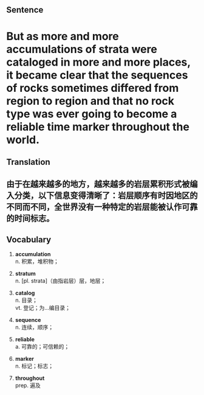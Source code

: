 ## Sentence

<h1>But as more and more accumulations of strata were cataloged in more and more places, it became clear that the sequences of rocks sometimes differed from region to region and that no rock type was ever going to become a reliable time marker throughout the world.</h1>

## Translation

<h2>由于在越来越多的地方，越来越多的岩层累积形式被编入分类，以下信息变得清晰了：岩层顺序有时因地区的不同而不同，全世界没有一种特定的岩层能被认作可靠的时间标志。</h2>


## Vocabulary     

1. **accumulation**     
n. 积累，堆积物；      

2. **stratum**    
n. [pl. strata]（由指岩层）层，地层；

3. **catalog**      
n. 目录；      
vt. 登记；为...编目录；     


4. **sequence**      
n. 连续，顺序；      

5. **reliable**      
a. 可靠的；可信赖的；    


6. **marker**     
n. 标记；标志；    

7. **throughout**      
prep. 遍及      

